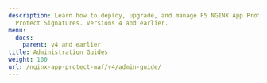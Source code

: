 ```yaml
---
description: Learn how to deploy, upgrade, and manage F5 NGINX App Protect WAF and App
  Protect Signatures. Versions 4 and earlier.
menu:
  docs:
    parent: v4 and earlier
title: Administration Guides
weight: 100
url: /nginx-app-protect-waf/v4/admin-guide/
---
```

